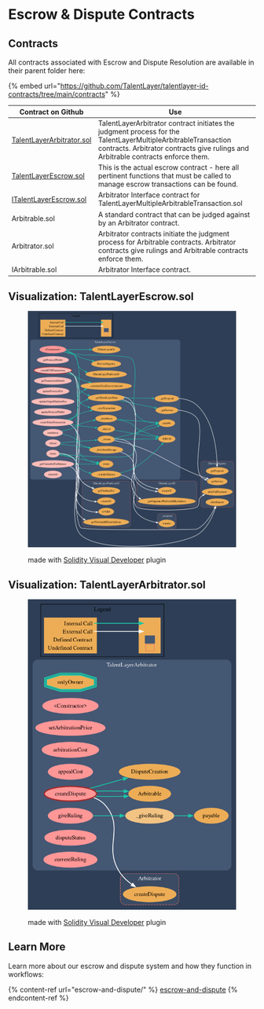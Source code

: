 # Escrow & Dispute Contracts

## Contracts

All contracts associated with Escrow and Dispute Resolution are available in their parent folder here:&#x20;

{% embed url="https://github.com/TalentLayer/talentlayer-id-contracts/tree/main/contracts" %}

| Contract on Github                                                                                                                 | Use                                                                                                                                                                                                |
| ---------------------------------------------------------------------------------------------------------------------------------- | -------------------------------------------------------------------------------------------------------------------------------------------------------------------------------------------------- |
| [TalentLayerArbitrator.sol](https://github.com/TalentLayer/talentlayer-id-contracts/blob/main/contracts/TalentLayerArbitrator.sol) | TalentLayerArbitrator contract initiates the judgment process for the TalentLayerMultipleArbitrableTransaction contracts. Arbitrator contracts give rulings and Arbitrable contracts enforce them. |
| [TalentLayerEscrow.sol](https://github.com/TalentLayer/talentlayer-id-contracts/blob/main/contracts/TalentLayerEscrow.sol)         | This is the actual escrow contract - here all pertinent functions that must be called to manage escrow transactions can be found.                                                                  |
| [ITalentLayerEscrow.sol](https://github.com/TalentLayer/talentlayer-id-contracts/blob/main/contracts/ITalentLayerEscrow.sol)       | Arbitrator Interface contract for TalentLayerMultipleArbitrableTransaction.sol                                                                                                                     |
| Arbitrable.sol                                                                                                                     | A standard contract that can be judged against by an Arbitrator contract.                                                                                                                          |
| Arbitrator.sol                                                                                                                     | Arbitrator contracts initiate the judgment process for Arbitrable contracts. Arbitrator contracts give rulings and Arbitrable contracts enforce them.                                              |
| IArbitrable.sol                                                                                                                    | Arbitrator Interface contract.                                                                                                                                                                     |

## Visualization: TalentLayerEscrow.sol

<figure><img src="../../.gitbook/assets/TalentLayerEscrow.png" alt=""><figcaption><p>made with <a href="https://marketplace.visualstudio.com/items?itemName=tintinweb.solidity-visual-auditor">Solidity Visual Developer</a> plugin</p></figcaption></figure>

## Visualization: TalentLayerArbitrator.sol

<figure><img src="../../.gitbook/assets/TalentLayerArbitrator.png" alt=""><figcaption><p>made with <a href="https://marketplace.visualstudio.com/items?itemName=tintinweb.solidity-visual-auditor">Solidity Visual Developer</a> plugin</p></figcaption></figure>

## Learn More

Learn more about our escrow and dispute system and how they function in workflows:&#x20;

{% content-ref url="escrow-and-dispute/" %}
[escrow-and-dispute](escrow-and-dispute/)
{% endcontent-ref %}

